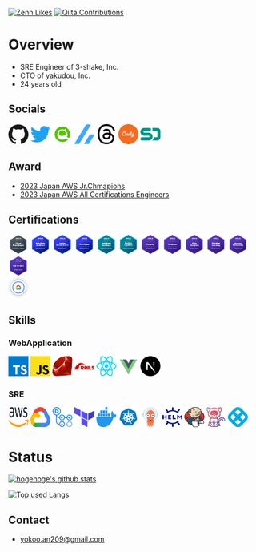 
[![Zenn Likes](https://badgen.org/img/zenn/yokoo_an209/likes?style=plastic)](https://zenn.dev/yokoo_an209)
[![Qiita Contributions](https://badgen.org/img/qiita/yokoo-an209/contributions?style=plastic)](https://qiita.com/yokoo-an209)

# Overview

- SRE Engineer of 3-shake, Inc.
- CTO of yakudou, Inc.
- 24 years old


## Socials

[<img src="./public/images/social/github.svg" width="40" height="40" />](https://github.com/parupappa)
[<img src="./public/images/social/twitter.svg" width="40" height="40" />](https://twitter.com/866mfs)
[<img src="./public/images/social/qiita.png" width="40" height="40" />](https://qiita.com/yokoo-an209)
[<img src="./public/images/social/zenn.svg" width="40" height="40" />](https://zenn.dev/yokoo_an209)
[<img src="./public/images/social/threads.svg" width="40" height="40" />](https://www.threads.net/@866mfs)
[<img src="./public/images/social/credly.svg" width="40" height="40" />](https://www.credly.com/users/yokoo-annosuke/badges)
[<img src="./public/images/social/speakerdeck.svg" width="40" height="40" />](https://speakerdeck.com/parupappa2929)


## Award
- [2023 Japan AWS Jr.Chmapions](https://aws.amazon.com/jp/blogs/psa/2023-japan-aws-jr-champions/)
- [2023 Japan AWS All Certifications Engineers](https://aws.amazon.com/jp/blogs/psa/2023-japan-aws-all-certifications-engineers/)

## Certifications
[<img src="./public/images/certification/aws-clf.png" width="40" height="40" />](https://aws.amazon.com/jp/certification/certified-solutions-architect-associate/)
[<img src="./public/images/certification/aws-saa.png" width="40" height="40" />](https://aws.amazon.com/jp/certification/certified-solutions-architect-associate/)
[<img src="./public/images/certification/aws-soa.png" width="40" height="40" />](https://aws.amazon.com/jp/certification/certified-sysops-admin-associate/)
[<img src="./public/images/certification/aws-dva.png" width="40" height="40" />](https://aws.amazon.com/jp/certification/certified-developer-associate/)
[<img src="./public/images/certification/aws-sap.png" width="40" height="40" />](https://aws.amazon.com/jp/certification/certified-developer-associate/)
[<img src="./public/images/certification/aws-dop.png" width="40" height="40" />](https://aws.amazon.com/jp/certification/certified-developer-associate/)
[<img src="./public/images/certification/aws-scs.png" width="40" height="40" />](https://aws.amazon.com/jp/certification/certified-developer-associate/)
[<img src="./public/images/certification/aws-dbs.png" width="40" height="40" />](https://aws.amazon.com/jp/certification/certified-developer-associate/)
[<img src="./public/images/certification/aws-das.png" width="40" height="40" />](https://aws.amazon.com/jp/certification/certified-developer-associate/)
[<img src="./public/images/certification/aws-mls.png" width="40" height="40" />](https://aws.amazon.com/jp/certification/certified-developer-associate/)
[<img src="./public/images/certification/aws-ans.png" width="40" height="40" />](https://aws.amazon.com/jp/certification/certified-developer-associate/)
[<img src="./public/images/certification/aws-pas.png" width="40" height="40" />](https://aws.amazon.com/jp/certification/certified-developer-associate/)
<br>
[<img src="./public/images/certification/gcp-ace.png" width="40" height="40" />](https://aws.amazon.com/jp/certification/certified-developer-associate/)

## Skills
### WebApplication

[<img src="./public/images/skill/typescript.svg" width="40" height="40" />](https://www.typescriptlang.org/)
[<img src="./public/images/skill/javascript.svg" width="40" height="40" />](https://developer.mozilla.org/docs/Web/JavaScript)
[<img src="./public/images/skill/ruby.svg" width="40" height="40" />](https://www.ruby-lang.org)
[<img src="./public/images/skill/rails.svg" width="40" height="40" />](https://rubyonrails.org/)
[<img src="./public/images/skill/react.svg" width="40" height="40" />](https://reactjs.org/)
[<img src="./public/images/skill/vue-js.svg" width="40" height="40" />](https://ja.vuejs.org/)
[<img src="./public/images/skill/nextjs.svg" width="40" height="40" />](https://nextjs.org/)
<!-- [<img src="./public/images/skill/go.svg" width="40" height="40" />](https://golang.org/) -->

<!-- [<img src="./public/images/skill/express.svg" width="40" height="40" />](https://expressjs.com/) -->
<!-- [<img src="./public/images/skill/gin.svg" width="40" height="40" />](https://gin-gonic.com/) -->
### SRE

[<img src="./public/images/skill/aws.svg" width="40" height="40" />](https://aws.amazon.com/)
[<img src="./public/images/skill/googlecloud.svg" width="40" height="40" />](https://console.cloud.google.com/)
[<img src="./public/images/skill/githubactions.svg" width="40" height="40" />](https://github.co.jp/features/actions)
[<img src="./public/images/skill/terraform.svg" width="40" height="40" />](https://www.terraform.io/)
[<img src="./public/images/skill/docker.svg" width="40" height="40" />](https://www.docker.com/)
[<img src="./public/images/skill/kubernetes.svg" width="40" height="40" />](https://kubernetes.io/ja/)
[<img src="./public/images/skill/argo-cd.svg" width="40" height="40" />](https://argoproj.github.io/)
[<img src="./public/images/skill/helm.svg" width="40" height="40" />](https://helm.sh/ja/)
[<img src="./public/images/skill/jenkins.svg" width="40" height="40" />](https://www.jenkins.io/)
[<img src="./public/images/skill/tekton.png" width="40" height="40" />](https://cloud.google.com/tekton?hl=ja)
[<img src="./public/images/skill/harness.jpeg" width="40" height="40" />](https://developer.harness.io/docs/platform/connectors/cloud-providers/connect-to-google-cloud-platform-gcp/)
<!-- [<img src="./public/images/skill/circleci.svg" width="40" height="40" />](https://circleci.com/) -->
# Status
<!-- リポジトリステータス -->
[![hogehoge's github stats](https://github-readme-stats.vercel.app/api?username=parupappa&hide=contribs&count_private=true&show_icons=true&theme=tokyonight)](https://github.com/parupappa/)

<!-- ソースコード統計 -->
[![Top used Langs](https://github-readme-stats.vercel.app/api/top-langs/?username=parupappa&layout=compact&theme=tokyonight)](https://github.com/parupappa/)
## Contact

- [yokoo.an209@gmail.com](mailto:yokoo.an209@gmail.com)
